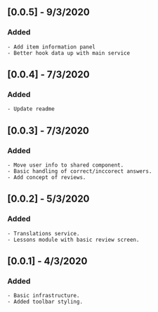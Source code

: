 ## [0.0.5] - 9/3/2020

### Added

    - Add item information panel
    - Better hook data up with main service

## [0.0.4] - 7/3/2020

### Added

    - Update readme

## [0.0.3] - 7/3/2020

### Added

    - Move user info to shared component.
    - Basic handling of correct/inccorect answers.
    - Add concept of reviews.

## [0.0.2] - 5/3/2020

### Added

    - Translations service.
    - Lessons module with basic review screen.

## [0.0.1] - 4/3/2020

### Added

    - Basic infrastructure.
    - Added toolbar styling.
